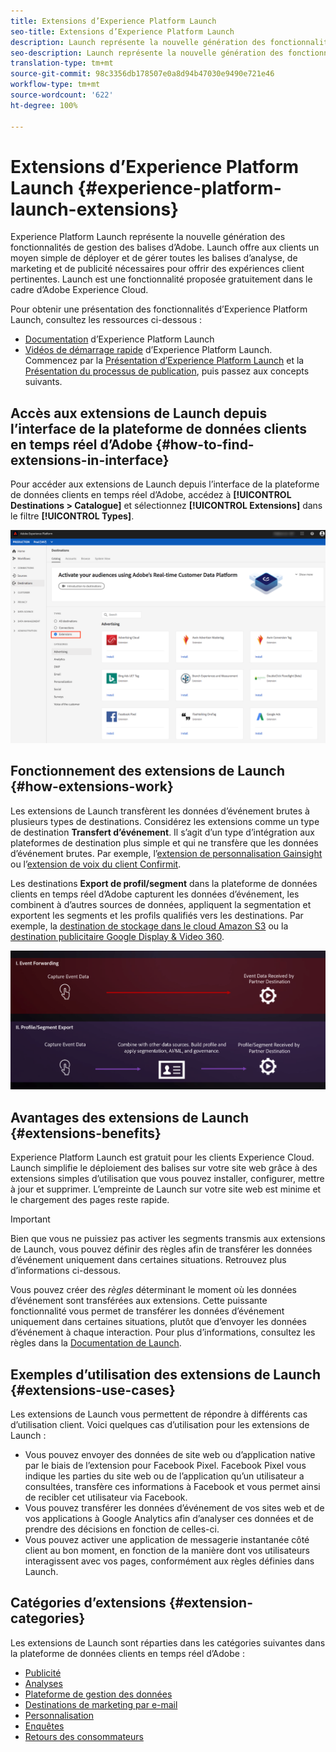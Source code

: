 ```yaml
---
title: Extensions d’Experience Platform Launch
seo-title: Extensions d’Experience Platform Launch
description: Launch représente la nouvelle génération des fonctionnalités de gestion des balises d’Adobe. Launch offre aux clients un moyen simple de déployer et de gérer toutes les balises d’analyse, de marketing et de publicité nécessaires pour offrir des expériences client pertinentes.
seo-description: Launch représente la nouvelle génération des fonctionnalités de gestion des balises d’Adobe. Launch offre aux clients un moyen simple de déployer et de gérer toutes les balises d’analyse, de marketing et de publicité nécessaires pour offrir des expériences client pertinentes.
translation-type: tm+mt
source-git-commit: 98c3356db178507e0a8d94b47030e9490e721e46
workflow-type: tm+mt
source-wordcount: '622'
ht-degree: 100%

---
```



# Extensions d’Experience Platform Launch {#experience-platform-launch-extensions}

Experience Platform Launch représente la nouvelle génération des fonctionnalités de gestion des balises d’Adobe. Launch offre aux clients un moyen simple de déployer et de gérer toutes les balises d’analyse, de marketing et de publicité nécessaires pour offrir des expériences client pertinentes. Launch est une fonctionnalité proposée gratuitement dans le cadre d’Adobe Experience Cloud.

Pour obtenir une présentation des fonctionnalités d’Experience Platform Launch, consultez les ressources ci-dessous :
* [Documentation](https://docs.adobe.com/content/help/fr-FR/launch/using/overview.html) d’Experience Platform Launch
* [Vidéos de démarrage rapide](https://docs.adobe.com/content/help/fr-FR/launch/using/intro/get-started/videos.html) d’Experience Platform Launch. Commencez par la [Présentation d’Experience Platform Launch](https://www.youtube.com/embed/rwqqkG1SERU) et la [Présentation du processus de publication](https://helpx.adobe.com/fr/analytics/how-to/adobe-launch-publishing-process.html), puis passez aux concepts suivants.

## Accès aux extensions de Launch depuis l’interface de la plateforme de données clients en temps réel d’Adobe {#how-to-find-extensions-in-interface}

Pour accéder aux extensions de Launch depuis l’interface de la plateforme de données clients en temps réel d’Adobe, accédez à **[!UICONTROL Destinations > Catalogue]** et sélectionnez **[!UICONTROL Extensions]** dans le filtre **[!UICONTROL Types]**.

![Filtre des extensions dans l’interface](/help/rtcdp/destinations/assets/extensions-filter.png)

## Fonctionnement des extensions de Launch {#how-extensions-work}

Les extensions de Launch transfèrent les données d’événement brutes à plusieurs types de destinations. Considérez les extensions comme un type de destination **Transfert d’événement**. Il s’agit d’un type d’intégration aux plateformes de destination plus simple et qui ne transfère que les données d’événement brutes. Par exemple, l’[extension de personnalisation Gainsight](/help/rtcdp/destinations/gainsight-extension.md) ou l’[extension de voix du client Confirmit](/help/rtcdp/destinations/confirmit-digital-feedback-extension.md).

Les destinations **Export de profil/segment** dans la plateforme de données clients en temps réel d’Adobe capturent les données d’événement, les combinent à d’autres sources de données, appliquent la segmentation et exportent les segments et les profils qualifiés vers les destinations. Par exemple, la [destination de stockage dans le cloud Amazon S3](/help/rtcdp/destinations/amazon-s3-destination.md) ou la [destination publicitaire Google Display &amp; Video 360](/help/rtcdp/destinations/google-dv360-destination.md).

![Comparaison entre les extensions d’Experience Platform Launch et d’autres destinations](/help/rtcdp/destinations/assets/launch-and-other-destinations.png)

## Avantages des extensions de Launch {#extensions-benefits}

Experience Platform Launch est gratuit pour les clients Experience Cloud. Launch simplifie le déploiement des balises sur votre site web grâce à des extensions simples d’utilisation que vous pouvez installer, configurer, mettre à jour et supprimer. L’empreinte de Launch sur votre site web est minime et le chargement des pages reste rapide.

>[!IMPORTANT]
>
>Bien que vous ne puissiez pas activer les segments transmis aux extensions de Launch, vous pouvez définir des règles afin de transférer les données d’événement uniquement dans certaines situations. Retrouvez plus d’informations ci-dessous.

Vous pouvez créer des *règles* déterminant le moment où les données d’événement sont transférées aux extensions. Cette puissante fonctionnalité vous permet de transférer les données d’événement uniquement dans certaines situations, plutôt que d’envoyer les données d’événement à chaque interaction. Pour plus d’informations, consultez les règles dans la [Documentation de Launch](https://docs.adobe.com/help/fr-FR/launch/using/reference/manage-resources/rules.html).

## Exemples d’utilisation des extensions de Launch {#extensions-use-cases}

Les extensions de Launch vous permettent de répondre à différents cas d’utilisation client. Voici quelques cas d’utilisation pour les extensions de Launch :

* Vous pouvez envoyer des données de site web ou d’application native par le biais de l’extension pour Facebook Pixel. Facebook Pixel vous indique les parties du site web ou de l’application qu’un utilisateur a consultées, transfère ces informations à Facebook et vous permet ainsi de recibler cet utilisateur via Facebook.
* Vous pouvez transférer les données d’événement de vos sites web et de vos applications à Google Analytics afin d’analyser ces données et de prendre des décisions en fonction de celles-ci.
* Vous pouvez activer une application de messagerie instantanée côté client au bon moment, en fonction de la manière dont vos utilisateurs interagissent avec vos pages, conformément aux règles définies dans Launch.


## Catégories d’extensions {#extension-categories}

Les extensions de Launch sont réparties dans les catégories suivantes dans la plateforme de données clients en temps réel d’Adobe :

* [Publicité](/help/rtcdp/destinations/advertising-destinations.md)
* [Analyses](/help/rtcdp/destinations/analytics-destinations.md)
* [Plateforme de gestion des données](/help/rtcdp/destinations/dmp-destinations.md)
* [Destinations de marketing par e-mail](/help/rtcdp/destinations/email-marketing-destinations.md)
* [Personnalisation](/help/rtcdp/destinations/personalization-destinations.md)
* [Enquêtes](/help/rtcdp/destinations/survey-destinations.md)
* [Retours des consommateurs](/help/rtcdp/destinations/voice-of-customer-destinations.md)
